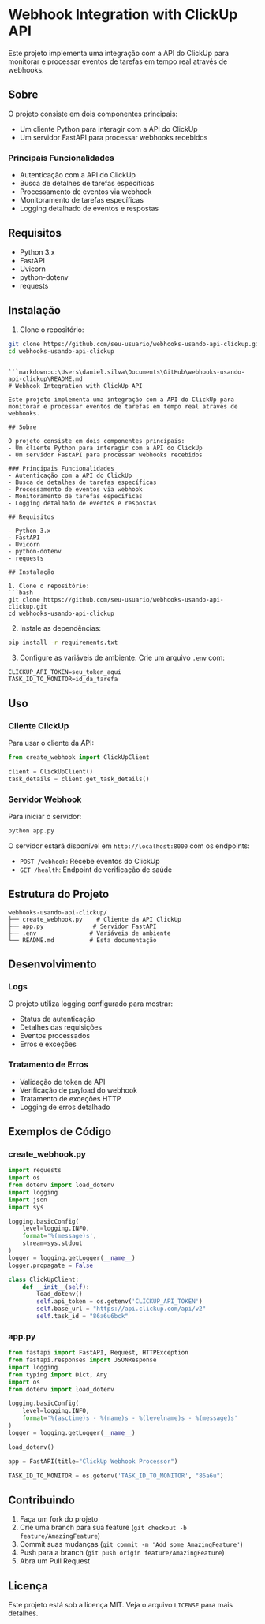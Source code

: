 # Webhook Integration with ClickUp API

Este projeto implementa uma integração com a API do ClickUp para monitorar e processar eventos de tarefas em tempo real através de webhooks.

## Sobre

O projeto consiste em dois componentes principais:
- Um cliente Python para interagir com a API do ClickUp
- Um servidor FastAPI para processar webhooks recebidos

### Principais Funcionalidades
- Autenticação com a API do ClickUp
- Busca de detalhes de tarefas específicas
- Processamento de eventos via webhook
- Monitoramento de tarefas específicas
- Logging detalhado de eventos e respostas

## Requisitos

- Python 3.x
- FastAPI
- Uvicorn
- python-dotenv
- requests

## Instalação

1. Clone o repositório:
```bash
git clone https://github.com/seu-usuario/webhooks-usando-api-clickup.git
cd webhooks-usando-api-clickup
```
```plaintext

```markdown:c:\Users\daniel.silva\Documents\GitHub\webhooks-usando-api-clickup\README.md
# Webhook Integration with ClickUp API

Este projeto implementa uma integração com a API do ClickUp para monitorar e processar eventos de tarefas em tempo real através de webhooks.

## Sobre

O projeto consiste em dois componentes principais:
- Um cliente Python para interagir com a API do ClickUp
- Um servidor FastAPI para processar webhooks recebidos

### Principais Funcionalidades
- Autenticação com a API do ClickUp
- Busca de detalhes de tarefas específicas
- Processamento de eventos via webhook
- Monitoramento de tarefas específicas
- Logging detalhado de eventos e respostas

## Requisitos

- Python 3.x
- FastAPI
- Uvicorn
- python-dotenv
- requests

## Instalação

1. Clone o repositório:
```bash
git clone https://github.com/seu-usuario/webhooks-usando-api-clickup.git
cd webhooks-usando-api-clickup
```

2. Instale as dependências:
```bash
pip install -r requirements.txt
```

3. Configure as variáveis de ambiente:
Crie um arquivo `.env` com:
```env
CLICKUP_API_TOKEN=seu_token_aqui
TASK_ID_TO_MONITOR=id_da_tarefa
```

## Uso

### Cliente ClickUp

Para usar o cliente da API:
```python
from create_webhook import ClickUpClient

client = ClickUpClient()
task_details = client.get_task_details()
```

### Servidor Webhook

Para iniciar o servidor:
```bash
python app.py
```

O servidor estará disponível em `http://localhost:8000` com os endpoints:
- `POST /webhook`: Recebe eventos do ClickUp
- `GET /health`: Endpoint de verificação de saúde

## Estrutura do Projeto

```
webhooks-usando-api-clickup/
├── create_webhook.py    # Cliente da API ClickUp
├── app.py              # Servidor FastAPI
├── .env               # Variáveis de ambiente
└── README.md          # Esta documentação
```

## Desenvolvimento

### Logs
O projeto utiliza logging configurado para mostrar:
- Status de autenticação
- Detalhes das requisições
- Eventos processados
- Erros e exceções

### Tratamento de Erros
- Validação de token de API
- Verificação de payload do webhook
- Tratamento de exceções HTTP
- Logging de erros detalhado

## Exemplos de Código

### create_webhook.py
```python
import requests
import os
from dotenv import load_dotenv
import logging
import json
import sys

logging.basicConfig(
    level=logging.INFO,
    format='%(message)s',
    stream=sys.stdout
)
logger = logging.getLogger(__name__)
logger.propagate = False

class ClickUpClient:
    def __init__(self):
        load_dotenv()
        self.api_token = os.getenv('CLICKUP_API_TOKEN')
        self.base_url = "https://api.clickup.com/api/v2"
        self.task_id = "86a6u6bck"
```

### app.py
```python
from fastapi import FastAPI, Request, HTTPException
from fastapi.responses import JSONResponse
import logging
from typing import Dict, Any
import os
from dotenv import load_dotenv

logging.basicConfig(
    level=logging.INFO,
    format='%(asctime)s - %(name)s - %(levelname)s - %(message)s'
)
logger = logging.getLogger(__name__)

load_dotenv()

app = FastAPI(title="ClickUp Webhook Processor")

TASK_ID_TO_MONITOR = os.getenv('TASK_ID_TO_MONITOR', "86a6u")
```

## Contribuindo

1. Faça um fork do projeto
2. Crie uma branch para sua feature (`git checkout -b feature/AmazingFeature`)
3. Commit suas mudanças (`git commit -m 'Add some AmazingFeature'`)
4. Push para a branch (`git push origin feature/AmazingFeature`)
5. Abra um Pull Request

## Licença

Este projeto está sob a licença MIT. Veja o arquivo `LICENSE` para mais detalhes.
```


